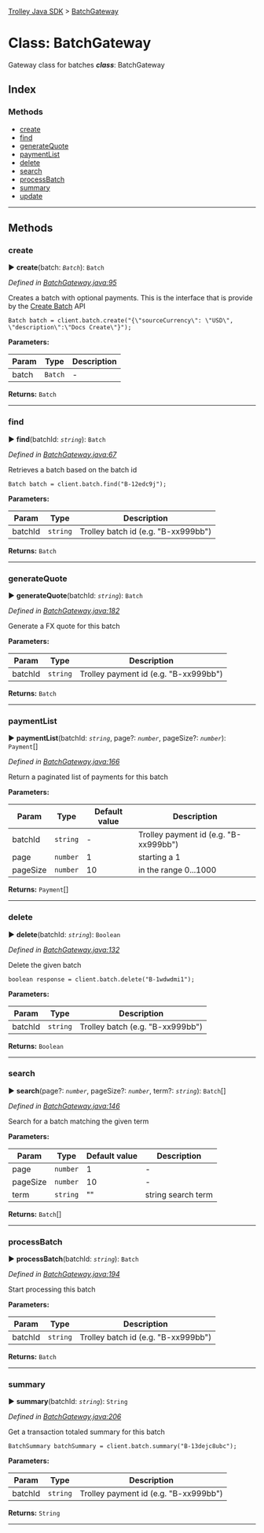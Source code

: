 [Trolley Java SDK](../README.md) > [BatchGateway](../classes/BatchGateway.md)

# Class: BatchGateway

Gateway class for batches
*__class__*: BatchGateway

## Index

### Methods

* [create](BatchGateway.md#create)
* [find](BatchGateway.md#find)
* [generateQuote](BatchGateway.md#generatequote)
* [paymentList](BatchGateway.md#paymentlist)
* [delete](BatchGateway.md#delete)
* [search](BatchGateway.md#search)
* [processBatch](BatchGateway.md#processBatch)
* [summary](BatchGateway.md#summary)
* [update](BatchGateway.md#update)

---

## Methods

<a id="create"></a>

### create

► **create**(batch: *`Batch`*): `Batch`

*Defined in [BatchGateway.java:95](https://github.com/PaymentRails/java-sdk/tree/master/src/main/java/ca/paymentrails/paymentrails/BatchGateway.java#L95)*

Creates a batch with optional payments. This is the interface that is provide by the [Create Batch](https://docs.trolley.com/api/#create-a-batch) API

    Batch batch = client.batch.create("{\"sourceCurrency\": \"USD\", \"description\":\"Docs Create\"}");

**Parameters:**

| Param | Type | Description |
| ------ | ------ | ------ |
| batch | `Batch`   |  - |

**Returns:** `Batch`

---

<a id="find"></a>

### find

► **find**(batchId: *`string`*): `Batch`

*Defined in [BatchGateway.java:67](https://github.com/PaymentRails/java-sdk/tree/master/src/main/java/ca/paymentrails/paymentrails/BatchGateway.java#L67)*

Retrieves a batch based on the batch id

    Batch batch = client.batch.find("B-12edc9j");

**Parameters:**

| Param | Type | Description |
| ------ | ------ | ------ |
| batchId | `string`   |  Trolley batch id (e.g. "B-xx999bb") |

**Returns:** `Batch`

---

<a id="generatequote"></a>

### generateQuote

► **generateQuote**(batchId: *`string`*): `Batch`

*Defined in [BatchGateway.java:182](https://github.com/PaymentRails/java-sdk/tree/master/src/main/java/ca/paymentrails/paymentrails/BatchGateway.java#L182)*

Generate a FX quote for this batch

**Parameters:**

| Param | Type | Description |
| ------ | ------ | ------ |
| batchId | `string`   |  Trolley payment id (e.g. "B-xx999bb") |

**Returns:** `Batch`

---

<a id="paymentlist"></a>

### paymentList

► **paymentList**(batchId: *`string`*, page?: *`number`*, pageSize?: *`number`*): `Payment`[]

*Defined in [BatchGateway.java:166](https://github.com/PaymentRails/java-sdk/tree/master/src/main/java/ca/paymentrails/paymentrails/BatchGateway.java#L166)*

Return a paginated list of payments for this batch

**Parameters:**

| Param | Type | Default value | Description |
| ------ | ------ | ------ | ------ |
| batchId | `string`  | - |   Trolley payment id (e.g. "B-xx999bb") |
| page | `number`  | 1 |   starting a 1 |
| pageSize | `number`  | 10 |   in the range 0...1000 |

**Returns:** `Payment`[]

---

<a id="delete"></a>

### delete

► **delete**(batchId: *`string`*): `Boolean`

*Defined in [BatchGateway.java:132](https://github.com/PaymentRails/java-sdk/tree/master/src/main/java/ca/paymentrails/paymentrails/BatchGateway.java#L132)*

Delete the given batch

    boolean response = client.batch.delete("B-1wdwdmi1");

**Parameters:**

| Param | Type | Description |
| ------ | ------ | ------ |
| batchId | `string`   |  Trolley batch (e.g. "B-xx999bb") |

**Returns:** `Boolean`

---

<a id="search"></a>

### search

► **search**(page?: *`number`*, pageSize?: *`number`*, term?: *`string`*): `Batch`[]

*Defined in [BatchGateway.java:146](https://github.com/PaymentRails/java-sdk/tree/master/src/main/java/ca/paymentrails/paymentrails/BatchGateway.java#L146)*

Search for a batch matching the given term

**Parameters:**

| Param | Type | Default value | Description |
| ------ | ------ | ------ | ------ |
| page | `number`  | 1 |   - |
| pageSize | `number`  | 10 |   - |
| term | `string`  | &quot;&quot; |   string search term |

**Returns:** `Batch`[]

---

<a id="processBatch"></a>

### processBatch

► **processBatch**(batchId: *`string`*): `Batch`

*Defined in [BatchGateway.java:194](https://github.com/PaymentRails/java-sdk/tree/master/src/main/java/ca/paymentrails/paymentrails/BatchGateway.java#L194)*

Start processing this batch

**Parameters:**

| Param | Type | Description |
| ------ | ------ | ------ |
| batchId | `string`   |  Trolley batch id (e.g. "B-xx999bb") |

**Returns:** `Batch`

---

<a id="summary"></a>

### summary

► **summary**(batchId: *`string`*): `String`

*Defined in [BatchGateway.java:206](https://github.com/PaymentRails/java-sdk/tree/master/src/main/java/ca/paymentrails/paymentrails/BatchGateway.java#L206)*

Get a transaction totaled summary for this batch

    BatchSummary batchSummary = client.batch.summary("B-13dejc8ubc");

**Parameters:**

| Param | Type | Description |
| ------ | ------ | ------ |
| batchId | `string`   |  Trolley payment id (e.g. "B-xx999bb") |

**Returns:** `String`

---